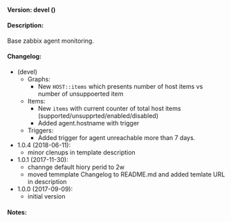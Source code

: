 #### Version: devel ()

#### Description:
Base zabbix agent monitoring.

#### Changelog:
- (devel)
  - Graphs:
    - New ```HOST::items``` which presents number of host items vs number of unsuppoerted item
  - Items:
    - New ```items``` with current counter of total host items (supported/unsupprted/enabled/disabled)
    - Added agent.hostname with trigger
  - Triggers:
    - Added trigger for agent unreachable more than 7 days.
- 1.0.4 (2018-06-11):
  - minor clenups in template description
- 1.0.1 (2017-11-30):
  - channge default hiory perid to 2w
  - moved temmplate Changelog to README.md and added temlate URL in description
- 1.0.0 (2017-09-09):
  - initial version

#### Notes:
